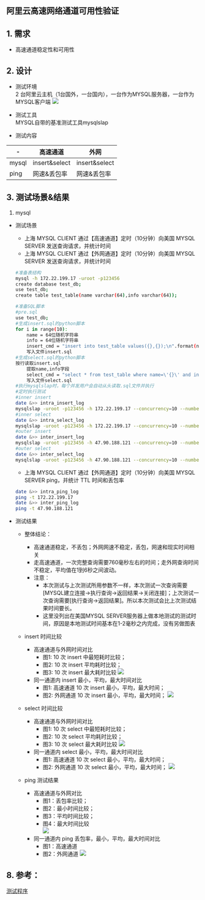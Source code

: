 ## 阿里云高速网络通道可用性验证

## 1. 需求
- 高速通道稳定性和可用性

## 2. 设计
  - 测试环境  
2 台阿里云主机（1台国外，一台国内），一台作为MYSQL服务器，一台作为MYSQL客户端
![](./images/deployment.png)

  - 测试工具  
MYSQL自带的基准测试工具mysqlslap
  - 测试内容

|-|高速通道|外网|
|--|--|--|
|mysql|insert&select|insert&select|
|ping|网速&丢包率|网速&丢包率|

## 3. 测试场景&结果
1. mysql
  - 测试场景
    - 上海 MYSQL CLIENT 通过【高速通道】定时（10分钟）向美国 MYSQL SERVER 发送查询请求，并统计时间
    - 上海 MYSQL CLIENT 通过【外网通道】定时（10分钟）向美国 MYSQL SERVER 发送查询请求，并统计时间

    ```bash
    #准备表结构
    mysql -h 172.22.199.17 -uroot -p123456
    create database test_db;
    use test_db;
    create table test_table(name varchar(64),info varchar(64));

    #准备SQL脚本
    #pre.sql
    use test_db;
    #生成insert.sql的python脚本
    for i in range(10):
        name = 64位随机字符串
        info = 64位随机字符串
        insert_cmd = "insert into test_table values({},{});\n".format(name,info)
        写入文件insert.sql
    #生成select.sql的python脚本
    按行读取insert.sql
        提取name,info字段
        select_cmd = "select * from test_table where name=\'{}\' and info=\'{}\';\n".format(name,info)
        写入文件select.sql
    #执行mysqlslap时，每个并发用户会自动从头读取.sql文件并执行
    #定时执行测试
    #inner insert
    date &>> intra_insert_log
    mysqlslap -uroot -p123456 -h 172.22.199.17 --concurrency=10 --number-of-queries=10 --create-schema=test_db --no-drop --query=./insert.sql --pre-query=./pre.sql --iterations=10 &>> /root/workspace/intra_insert_log
    #inner select
    date &>> intra_select_log
    mysqlslap -uroot -p123456 -h 172.22.199.17 --concurrency=10 --number-of-queries=10 --create-schema=test_db --no-drop  --query=./select.sql --pre-query=./pre.sql --post-query='truncate table test_table;' --iterations=10 &>> /root/workspace/intra_select_log
    #outer insert
    date &>> inter_insert_log
    mysqlslap -uroot -p123456 -h 47.90.188.121 --concurrency=10 --number-of-queries=10 --create-schema=test_db --no-drop --query=./insert.sql --pre-query=./pre.sql --iterations=10 &>> /root/workspace/inter_insert_log
    #outer select
    date &>> inter_select_log
    mysqlslap -uroot -p123456 -h 47.90.188.121 --concurrency=10 --number-of-queries=10 --create-schema=test_db --no-drop  --query=./select.sql --pre-query=./pre.sql --post-query='truncate table test_table;' --iterations=10 &>> /root/workspace/inter_select_log
    ```
    - 上海 MYSQL CLIENT 通过【外网通道】定时（10分钟）向美国 MYSQL SERVER ping，并统计 TTL 时间和丢包率
    ```bash
    date &>> intra_ping_log
    ping -t 172.22.199.17
    date &>> inter_ping_log
    ping -t 47.90.188.121
    ```

  - 测试结果
    - 整体结论：
      - 高速通道稳定，不丢包；外网网速不稳定，丢包，网速和现实时间相关
      - 走高速通道，一次完整查询需要760毫秒左右的时间；走外网查询时间不稳定，平均值在1到6秒之间波动。
      - 注意：
        - 本次测试与上次测试所用参数不一样，本次测试一次查询需要[MYSQL建立连接->执行查询->返回结果->关闭连接]；上次测试一次查询需要[执行查询->返回结果]。所以本次测试会比上次测试结果时间要长。
        - 这里没列出在美国MYSQL SERVER服务器上做本地测试的测试时间，原因是本地测试时间基本在1-2毫秒之内完成，没有另做图表

    - insert 时间比较
      - 高速通道与外网时间对比
        - 图1: 10 次 insert 中最短耗时比较；
        - 图2: 10 次 insert 平均耗时比较；
        - 图3: 10 次 insert 最大耗时比较
    ![](./images/insert.png)
      - 同一通道内 insert 最小，平均，最大时间对比
        - 图1: 高速通道 10 次 insert 最小，平均，最大时间；
        - 图2: 外网通道 10 次 insert 最小，平均，最大时间；
    ![](./images/insert_details.png)
    - select 时间比较
      - 高速通道与外网时间对比
        - 图1: 10 次 select 中最短耗时比较；
        - 图2: 10 次 select 平均耗时比较；
        - 图3: 10 次 select 最大耗时比较
    ![](./images/select.png)
      - 同一通道内 select 最小，平均，最大时间对比
        - 图1: 高速通道 10 次 select 最小，平均，最大时间；
        - 图2: 外网通道 10 次 select 最小，平均，最大时间；
    ![](./images/select_details.png)

    - ping 测试结果
      - 高速通道与外网对比
        - 图1：丢包率比较；
        - 图2：最小时间比较；
        - 图3：平均时间比较；
        - 图4：最大时间比较  
    ![](./images/ping.png)
      - 同一通道内 ping 丢包率，最小，平均，最大时间对比
        - 图1：高速通道
        - 图2：外网通道
    ![](./images/ping_.png)

## 8. 参考：
[测试程序]()
